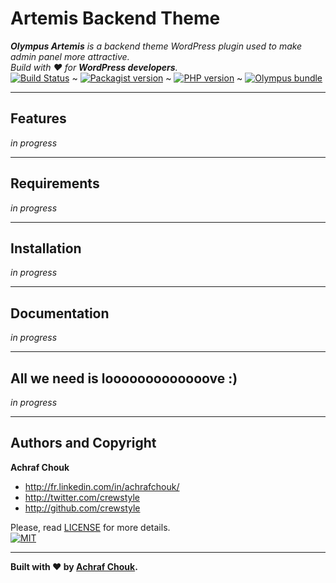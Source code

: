 # Artemis Backend Theme  

_**Olympus Artemis** is a backend theme WordPress plugin used to make admin panel more attractive.  
Build with ♥ for **WordPress developers**._  
[![Build Status](https://img.shields.io/travis/GetOlympus/Artemis-Backend-Theme/master.svg?style=flat-square)](https://travis-ci.org/GetOlympus/Artemis-Backend-Theme) ~
[![Packagist version](https://img.shields.io/packagist/v/getolympus/olympus-artemis-backend-theme.svg?style=flat-square)](https://packagist.org/packages/getolympus/olympus-artemis-backend-theme) ~
[![PHP version](https://img.shields.io/travis/php-v/GetOlympus/Artemis-Backend-Theme.svg?style=flat-square)](https://packagist.org/packages/getolympus/olympus-artemis-backend-theme) ~
[![Olympus bundle](https://img.shields.io/badge/olympus-bundle-brightgreen.svg?style=flat-square)](https://github.com/GetOlympus)  

---

## Features

_in progress_

---

## Requirements

_in progress_

---

## Installation

_in progress_

---

## Documentation

_in progress_

---

## All we need is looooooooooooove :)

_in progress_

---

## Authors and Copyright

**Achraf Chouk**

+ http://fr.linkedin.com/in/achrafchouk/
+ http://twitter.com/crewstyle
+ http://github.com/crewstyle

Please, read [LICENSE](https://github.com/GetOlympus/Artemis-Backend-Theme/blob/master/LICENSE "LICENSE") for more details.  
[![MIT](https://img.shields.io/badge/license-MIT_License-blue.svg?style=flat-square)](http://opensource.org/licenses/MIT "MIT")  

---

**Built with ♥ by [Achraf Chouk](http://github.com/crewstyle "Achraf Chouk").**

